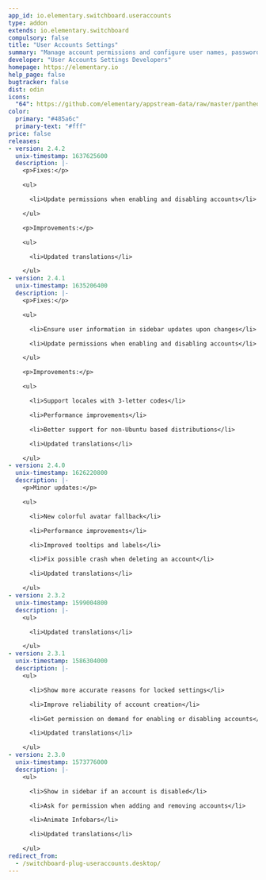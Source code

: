 ```yaml
---
app_id: io.elementary.switchboard.useraccounts
type: addon
extends: io.elementary.switchboard
compulsory: false
title: "User Accounts Settings"
summary: "Manage account permissions and configure user names, passwords, and photos"
developer: "User Accounts Settings Developers"
homepage: https://elementary.io
help_page: false
bugtracker: false
dist: odin
icons:
  "64": https://github.com/elementary/appstream-data/raw/master/pantheon-data/main/icons/64x64/switchboard-plug-useraccounts_system-users.png
color:
  primary: "#485a6c"
  primary-text: "#fff"
price: false
releases:
- version: 2.4.2
  unix-timestamp: 1637625600
  description: |-
    <p>Fixes:</p>

    <ul>

      <li>Update permissions when enabling and disabling accounts</li>

    </ul>

    <p>Improvements:</p>

    <ul>

      <li>Updated translations</li>

    </ul>
- version: 2.4.1
  unix-timestamp: 1635206400
  description: |-
    <p>Fixes:</p>

    <ul>

      <li>Ensure user information in sidebar updates upon changes</li>

      <li>Update permissions when enabling and disabling accounts</li>

    </ul>

    <p>Improvements:</p>

    <ul>

      <li>Support locales with 3-letter codes</li>

      <li>Performance improvements</li>

      <li>Better support for non-Ubuntu based distributions</li>

      <li>Updated translations</li>

    </ul>
- version: 2.4.0
  unix-timestamp: 1626220800
  description: |-
    <p>Minor updates:</p>

    <ul>

      <li>New colorful avatar fallback</li>

      <li>Performance improvements</li>

      <li>Improved tooltips and labels</li>

      <li>Fix possible crash when deleting an account</li>

      <li>Updated translations</li>

    </ul>
- version: 2.3.2
  unix-timestamp: 1599004800
  description: |-
    <ul>

      <li>Updated translations</li>

    </ul>
- version: 2.3.1
  unix-timestamp: 1586304000
  description: |-
    <ul>

      <li>Show more accurate reasons for locked settings</li>

      <li>Improve reliability of account creation</li>

      <li>Get permission on demand for enabling or disabling accounts</li>

      <li>Updated translations</li>

    </ul>
- version: 2.3.0
  unix-timestamp: 1573776000
  description: |-
    <ul>

      <li>Show in sidebar if an account is disabled</li>

      <li>Ask for permission when adding and removing accounts</li>

      <li>Animate Infobars</li>

      <li>Updated translations</li>

    </ul>
redirect_from:
  - /switchboard-plug-useraccounts.desktop/
---
```


